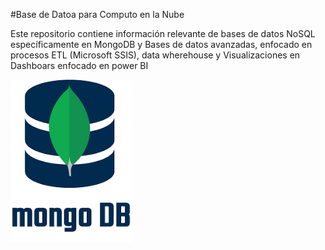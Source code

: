 #Base de Datoa para Computo en la Nube 

Este repositorio contiene información relevante de bases de datos NoSQL 
específicamente en MongoDB y Bases de datos avanzadas, enfocado en procesos ETL (Microsoft SSIS), data wherehouse
y Visualizaciones en Dashboars enfocado en power BI

![MongoBD](./IMG/descarga.png)